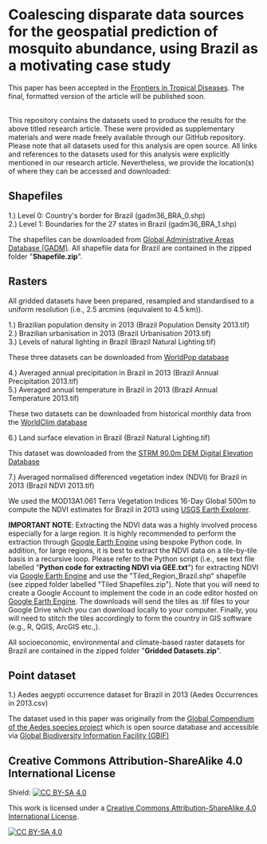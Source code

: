 # Coalescing disparate data sources for the geospatial prediction of mosquito abundance, using Brazil as a motivating case study

This paper has been accepted in the [Frontiers in Tropical Diseases][accepted]. The final, formatted version of the article will be published soon.

[accepted]: https://www.frontiersin.org/articles/10.3389/fitd.2023.1039735/abstract

<br/>This repository contains the datasets used to produce the results for the above titled research article. These were provided as supplementary materials and were made freely available through our GitHub repository. Please note that all datasets used for this analysis are open source. All links and references to the datasets used for this analysis were explicitly mentioned in our research article. Nevertheless, we provide the location(s) of where they can be accessed and downloaded:

## Shapefiles
1.) Level 0: Country's border for Brazil (gadm36_BRA_0.shp) <br/>
2.) Level 1: Boundaries for the 27 states in Brazil (gadm36_BRA_1.shp)

The shapefiles can be downloaded from [Global Administrative Areas Database (GADM)][gadm]. All shapefile data for Brazil are contained in the zipped folder "**Shapefile.zip**". 

[gadm]: https://gadm.org/download_country.html

## Rasters
All gridded datasets have been prepared, resampled and standardised to a uniform resolution (i.e., 2.5 arcmins (equivalent to 4.5 km)). 

1.) Brazilian population density in 2013 (Brazil Population Density 2013.tif) <br/>
2.) Brazilian urbanisation in 2013 (Brazil Urbanisation 2013.tif) <br/>
3.) Levels of natural lighting in Brazil (Brazil Natural Lighting.tif)

These three datasets can be downloaded from [WorldPop database][worldpop]

[worldpop]: https://www.worldpop.org

4.) Averaged annual precipitation in Brazil in 2013 (Brazil Annual Precipitation 2013.tif) <br/>
5.) Averaged annual temperature in Brazil in 2013 (Brazil Annual Temperature 2013.tif)

These two datasets can be downloaded from historical monthly data from the [WorldClim database][worldclim]

[worldclim]: https://www.worldclim.org/data/monthlywth.html

6.) Land surface elevation in Brazil (Brazil Natural Lighting.tif)

This dataset was downloaded from the [STRM 90.0m DEM Digital Elevation Database][strm]

[strm]: https://srtm.csi.cgiar.org

7.) Averaged normalised differenced vegetation index (NDVI) for Brazil in 2013 (Brazil NDVI 2013.tif)

We used the MOD13A1.061 Terra Vegetation Indices 16-Day Global 500m to compute the NDVI estimates for Brazil in 2013 using [USGS Earth Explorer][usgs]. 

**IMPORTANT NOTE**: Extracting the NDVI data was a highly involved process especially for a large region. It is highly recommended to perform the extraction through [Google Earth Engine][gee] using bespoke Python code. In addition, for large regions, it is best to extract the NDVI data on a tile-by-tile basis in a recursive loop. Please refer to the Python script (i.e., see text file labelled "**Python code for extracting NDVI via GEE.txt**") for extracting NDVI via [Google Earth Engine][gee] and use the "Tiled_Region_Brazil.shp" shapefile (see zipped folder labelled "Tiled Shapefiles.zip"). Note that you will need to create a Google Account to implement the code in an code editor hosted on [Google Earth Engine][gee]. The downloads will send the tiles as .tif files to your Google Drive which you can download locally to your computer. Finally, you will need to stitch the tiles accordingly to form the country in GIS software (e.g., R, QGIS, ArcGIS etc.,).

All socioeconomic, environmental and climate-based raster datasets for Brazil are contained in the zipped folder "**Gridded Datasets.zip**".

[gee]: https://earthengine.google.com
[usgs]: https://earthexplorer.usgs.gov/

## Point dataset
1.) Aedes aegypti occurrence dataset for Brazil in 2013 (Aedes Occurrences in 2013.csv)

The dataset used in this paper was originally from the [Global Compendium of the Aedes species project][aedes] which is open source database and accessible via [Global Biodiversity Information Facility (GBIF)][gbif]

[gbif]: https://www.gbif.org/dataset/d4eb19bc-fdce-415f-9a61-49b036009840
[aedes]: https://www.nature.com/articles/sdata201535

## Creative Commons Attribution-ShareAlike 4.0 International License
Shield: [![CC BY-SA 4.0][cc-by-sa-shield]][cc-by-sa]

This work is licensed under a
[Creative Commons Attribution-ShareAlike 4.0 International License][cc-by-sa].

[![CC BY-SA 4.0][cc-by-sa-image]][cc-by-sa]

[cc-by-sa]: http://creativecommons.org/licenses/by-sa/4.0/
[cc-by-sa-image]: https://licensebuttons.net/l/by-sa/4.0/88x31.png
[cc-by-sa-shield]: https://img.shields.io/badge/License-CC%20BY--SA%204.0-lightgrey.svg
